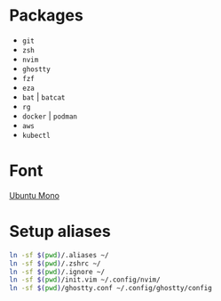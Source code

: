# Packages
- `git`
- `zsh`
- `nvim`
- `ghostty`
- `fzf`
- `eza`
- `bat` | `batcat`
- `rg`
- `docker` | `podman`
- `aws`
- `kubectl`

# Font
[Ubuntu Mono](https://github.com/ryanoasis/nerd-fonts/releases/download/v3.3.0/UbuntuMono.zip)

# Setup aliases
```sh
ln -sf $(pwd)/.aliases ~/
ln -sf $(pwd)/.zshrc ~/
ln -sf $(pwd)/.ignore ~/
ln -sf $(pwd)/init.vim ~/.config/nvim/
ln -sf $(pwd)/ghostty.conf ~/.config/ghostty/config
```
